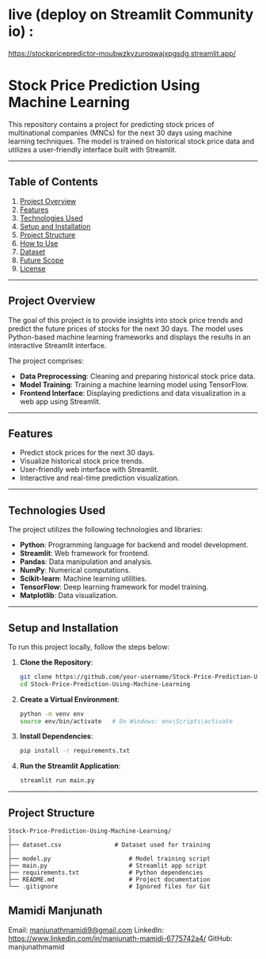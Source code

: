 # live (deploy on Streamlit Community io) : 
https://stockpricepredictor-moubwzkyzuroqwajxpgsdg.streamlit.app/
# Stock Price Prediction Using Machine Learning

This repository contains a project for predicting stock prices of multinational companies (MNCs) for the next 30 days using machine learning techniques. The model is trained on historical stock price data and utilizes a user-friendly interface built with Streamlit.

---

## Table of Contents
1. [Project Overview](#project-overview)
2. [Features](#features)
3. [Technologies Used](#technologies-used)
4. [Setup and Installation](#setup-and-installation)
5. [Project Structure](#project-structure)
6. [How to Use](#how-to-use)
7. [Dataset](#dataset)
8. [Future Scope](#future-scope)
9. [License](#license)

---

## Project Overview

The goal of this project is to provide insights into stock price trends and predict the future prices of stocks for the next 30 days. The model uses Python-based machine learning frameworks and displays the results in an interactive Streamlit interface. 

The project comprises:
- **Data Preprocessing**: Cleaning and preparing historical stock price data.
- **Model Training**: Training a machine learning model using TensorFlow.
- **Frontend Interface**: Displaying predictions and data visualization in a web app using Streamlit.

---

## Features

- Predict stock prices for the next 30 days.
- Visualize historical stock price trends.
- User-friendly web interface with Streamlit.
- Interactive and real-time prediction visualization.

---

## Technologies Used

The project utilizes the following technologies and libraries:
- **Python**: Programming language for backend and model development.
- **Streamlit**: Web framework for frontend.
- **Pandas**: Data manipulation and analysis.
- **NumPy**: Numerical computations.
- **Scikit-learn**: Machine learning utilities.
- **TensorFlow**: Deep learning framework for model training.
- **Matplotlib**: Data visualization.

---

## Setup and Installation

To run this project locally, follow the steps below:

1. **Clone the Repository**:
    ```bash
    git clone https://github.com/your-username/Stock-Price-Prediction-Using-Machine-Learning.git
    cd Stock-Price-Prediction-Using-Machine-Learning
    ```

2. **Create a Virtual Environment**:
    ```bash
    python -m venv env
    source env/bin/activate   # On Windows: env\Scripts\activate
    ```

3. **Install Dependencies**:
    ```bash
    pip install -r requirements.txt
    ```

4. **Run the Streamlit Application**:
    ```bash
    streamlit run main.py
    ```

---

## Project Structure

```plaintext
Stock-Price-Prediction-Using-Machine-Learning/
│
├── dataset.csv               # Dataset used for training
│
├── model.py                      # Model training script
├── main.py                       # Streamlit app script
├── requirements.txt              # Python dependencies
├── README.md                     # Project documentation
└── .gitignore                    # Ignored files for Git

```
## Mamidi Manjunath
Email: manjunathmamidi9@gmail.com
LinkedIn: https://www.linkedin.com/in/manjunath-mamidi-6775742a4/
GitHub: manjunathmamid

